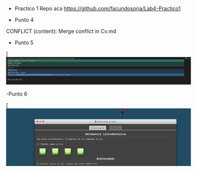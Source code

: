  - Practico 1
Repo aca https://github.com/facundosoria/Lab4-Practico1


 - Punto 4

CONFLICT (content): Merge conflict in Cv.md

- Punto 5

[![N|Solid](./Imagenes/Conflicto.jpeg)

-Punto 6

[![N|Solid](./Imagenes/Punto6.jpeg)


